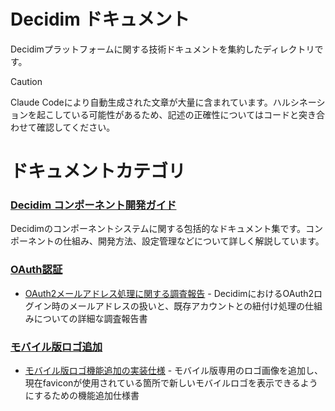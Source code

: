 # Decidim ドキュメント

Decidimプラットフォームに関する技術ドキュメントを集約したディレクトリです。

> [!CAUTION]
> Claude Codeにより自動生成された文章が大量に含まれています。ハルシネーションを起こしている可能性があるため、記述の正確性についてはコードと突き合わせて確認してください。

# ドキュメントカテゴリ

### [Decidim コンポーネント開発ガイド](./component/)

Decidimのコンポーネントシステムに関する包括的なドキュメント集です。コンポーネントの仕組み、開発方法、設定管理などについて詳しく解説しています。

### [OAuth認証](./oauth/)

- [OAuth2メールアドレス処理に関する調査報告](./oauth/decidim_oauth_email_investigation.md) - DecidimにおけるOAuth2ログイン時のメールアドレスの扱いと、既存アカウントとの紐付け処理の仕組みについての詳細な調査報告書

### [モバイル版ロゴ追加](./mobile_logo/)

- [モバイル版ロゴ機能追加の実装仕様](./mobile_logo/mobile_logo_implementation_specification.md) - モバイル版専用のロゴ画像を追加し、現在faviconが使用されている箇所で新しいモバイルロゴを表示できるようにするための機能追加仕様書
